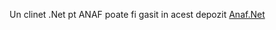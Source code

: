 Un clinet .Net pt ANAF poate fi gasit in acest depozit [Anaf.Net](https://github.com/sibies/Anaf.Net)
